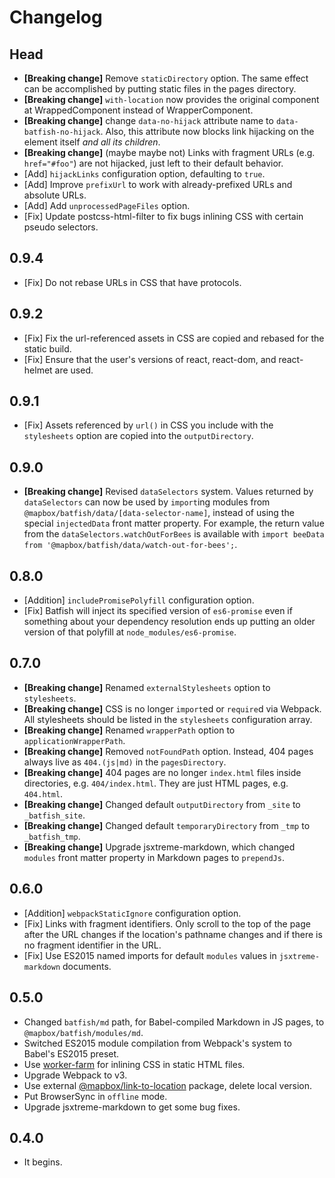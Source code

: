 # Changelog

## Head

-   **[Breaking change]** Remove `staticDirectory` option.
    The same effect can be accomplished by putting static files in the pages directory.
-   **[Breaking change]** `with-location` now provides the original component at WrappedComponent instead of WrapperComponent.
-   **[Breaking change]** change `data-no-hijack` attribute name to `data-batfish-no-hijack`.
    Also, this attribute now blocks link hijacking on the element itself _and all its children_.
-   **[Breaking change]** (maybe maybe not) Links with fragment URLs (e.g. `href="#foo"`) are not hijacked, just left to their default behavior.    
-   [Add] `hijackLinks` configuration option, defaulting to `true`.
-   [Add] Improve `prefixUrl` to work with already-prefixed URLs and absolute URLs.
-   [Add] Add `unprocessedPageFiles` option.
-   [Fix] Update postcss-html-filter to fix bugs inlining CSS with certain pseudo selectors.

## 0.9.4

-   [Fix] Do not rebase URLs in CSS that have protocols.

## 0.9.2

-   [Fix] Fix the url-referenced assets in CSS are copied and rebased for the static build.
-   [Fix] Ensure that the user's versions of react, react-dom, and react-helmet are used.

## 0.9.1

-   [Fix] Assets referenced by `url()` in CSS you include with the `stylesheets` option are copied into the `outputDirectory`.

## 0.9.0

-   **[Breaking change]** Revised `dataSelectors` system.
    Values returned by `dataSelectors` can now be used by `import`ing modules from `@mapbox/batfish/data/[data-selector-name]`, instead of using the special `injectedData` front matter property.
    For example, the return value from the `dataSelectors.watchOutForBees` is available with `import beeData from '@mapbox/batfish/data/watch-out-for-bees';`.

## 0.8.0

-   [Addition] `includePromisePolyfill` configuration option.
-   [Fix] Batfish will inject its specified version of `es6-promise` even if something about your dependency resolution ends up putting an older version of that polyfill at `node_modules/es6-promise`.

## 0.7.0

-   **[Breaking change]** Renamed `externalStylesheets` option to `stylesheets`.
-   **[Breaking change]** CSS is no longer `import`ed or `require`d via Webpack.
    All stylesheets should be listed in the `stylesheets` configuration array.
-   **[Breaking change]** Renamed `wrapperPath` option to `applicationWrapperPath`.
-   **[Breaking change]** Removed `notFoundPath` option.
    Instead, 404 pages always live as `404.(js|md)` in the `pagesDirectory`.
-   **[Breaking change]** 404 pages are no longer `index.html` files inside directories, e.g. `404/index.html`.
    They are just HTML pages, e.g. `404.html`.
-   **[Breaking change]** Changed default `outputDirectory` from `_site` to `_batfish_site`.
-   **[Breaking change]** Changed default `temporaryDirectory` from `_tmp` to `_batfish_tmp`.
-   **[Breaking change]** Upgrade jsxtreme-markdown, which changed `modules` front matter property in Markdown pages to `prependJs`.

## 0.6.0

-   [Addition] `webpackStaticIgnore` configuration option.
-   [Fix] Links with fragment identifiers.
    Only scroll to the top of the page after the URL changes if the location's pathname changes and if there is no fragment identifier in the URL.
-   [Fix] Use ES2015 named imports for default `modules` values in `jsxtreme-markdown` documents.

## 0.5.0

-   Changed `batfish/md` path, for Babel-compiled Markdown in JS pages, to `@mapbox/batfish/modules/md`.
-   Switched ES2015 module compilation from Webpack's system to Babel's ES2015 preset.
-   Use [worker-farm](https://github.com/rvagg/node-worker-farm) for inlining CSS in static HTML files.
-   Upgrade Webpack to v3.
-   Use external [@mapbox/link-to-location](https://github.com/mapbox/link-to-location) package, delete local version.
-   Put BrowserSync in `offline` mode.
-   Upgrade jsxtreme-markdown to get some bug fixes.

## 0.4.0

-   It begins.
